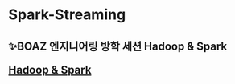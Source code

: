 # Spark-Streaming

<h2>✨BOAZ 엔지니어링 방학 세션 Hadoop & Spark

[Hadoop & Spark](https://yrshin.notion.site)
